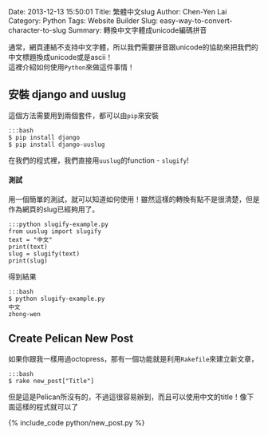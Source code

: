 Date: 2013-12-13 15:50:01
Title: 繁體中文slug
Author: Chen-Yen Lai
Category: Python
Tags: Website Builder
Slug: easy-way-to-convert-character-to-slug
Summary: 轉換中文字體成unicode編碼拼音

通常，網頁連結不支持中文字體，所以我們需要拼音跟unicode的協助來把我們的中文標題換成unicode或是ascii！  
這裡介紹如何使用`Python`來做這件事情！

## 安裝 django and uuslug

這個方法需要用到兩個套件，都可以由`pip`來安裝

    :::bash
    $ pip install django
    $ pip install django-uuslug

在我們的程式裡，我們直接用`uuslug`的function - `slugify`!

#### 測試
用一個簡單的測試，就可以知道如何使用！雖然這樣的轉換有點不是很清楚，但是作為網頁的slug已經夠用了。

    :::python slugify-example.py
    from uuslug import slugify
    text = "中文"
    print(text)
    slug = slugify(text)
    print(slug)

得到結果

    :::bash
    $ python slugify-example.py 
    中文
    zhong-wen

## Create Pelican New Post
如果你跟我一樣用過octopress，那有一個功能就是利用`Rakefile`來建立新文章，

    :::bash
    $ rake new_post["Title"]

但是這是Pelican所沒有的，不過這很容易辦到，而且可以使用中文的title！像下面這樣的程式就可以了

{% include_code python/new_post.py %}